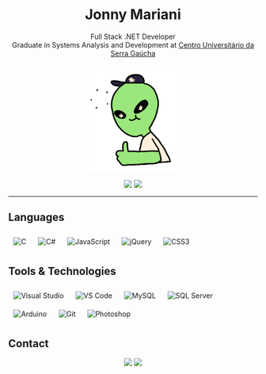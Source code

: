 <h1 align="center">Jonny Mariani</h1>

<p align="center">
    Full Stack .NET Developer<br>
    Graduate in Systems Analysis and Development at
    <a href="https://www.fsg.edu.br/" target="_blank">Centro Universitário da Serra Gaúcha</a>
</p>

<div align="center">
    <img src="https://github.com/jonnymariani/jonnymariani/blob/main/thumbs-up.gif" width="180px" alt="Thumbs up">
</div>

<p align="center">
  <img src="https://github-readme-stats.vercel.app/api?username=jonnymariani&show_icons=true&theme=dark&hide_title=true" height="150" />
  <img src="https://github-readme-stats.vercel.app/api/top-langs/?username=jonnymariani&layout=compact&theme=dark" height="150" />
</p>

---

## Languages

<p align="left">
  <img src="https://cdn.jsdelivr.net/gh/devicons/devicon/icons/c/c-original.svg" title="C" width="48" style="margin: 10px;" />
  <img src="https://cdn.jsdelivr.net/gh/devicons/devicon/icons/csharp/csharp-original.svg" title="C#" width="48" style="margin: 10px;" />
  <img src="https://cdn.jsdelivr.net/gh/devicons/devicon/icons/javascript/javascript-original.svg" title="JavaScript" width="48" style="margin: 10px;" />
  <img src="https://cdn.jsdelivr.net/gh/devicons/devicon/icons/jquery/jquery-original.svg" title="jQuery" width="48" style="margin: 10px;" />
  <img src="https://cdn.jsdelivr.net/gh/devicons/devicon/icons/css3/css3-original.svg" title="CSS3" width="48" style="margin: 10px;" />
</p>


## Tools & Technologies

<p align="left">
  <img src="https://cdn.jsdelivr.net/gh/devicons/devicon/icons/visualstudio/visualstudio-plain.svg" title="Visual Studio" width="48" style="margin: 10px;" />
  <img src="https://cdn.jsdelivr.net/gh/devicons/devicon/icons/vscode/vscode-original.svg" title="VS Code" width="48" style="margin: 10px;" />
  <img src="https://cdn.jsdelivr.net/gh/devicons/devicon/icons/mysql/mysql-original.svg" title="MySQL" width="48" style="margin: 10px;" />
  <img src="https://cdn.jsdelivr.net/gh/devicons/devicon/icons/microsoftsqlserver/microsoftsqlserver-plain.svg" title="SQL Server" width="48" style="margin: 10px;" />
  <img src="https://cdn.jsdelivr.net/gh/devicons/devicon/icons/arduino/arduino-original.svg" title="Arduino" width="48" style="margin: 10px;" />
  <img src="https://cdn.jsdelivr.net/gh/devicons/devicon/icons/git/git-original.svg" title="Git" width="48" style="margin: 10px;" />
  <img src="https://cdn.jsdelivr.net/gh/devicons/devicon/icons/photoshop/photoshop-plain.svg" title="Photoshop" width="48" style="margin: 10px;" />
</p>



## Contact

<div align="center">
  <a href="https://discordapp.com/users/jonny_7k" target="_blank">
    <img src="https://img.shields.io/badge/Discord-23272A?style=for-the-badge&logo=discord&logoColor=white" />
  </a>&#8203; <a href="mailto:jonnymariani@hotmail.com" target="_blank">
    <img src="https://img.shields.io/badge/Email-D14836?style=for-the-badge&logo=gmail&logoColor=white" />
</div>

